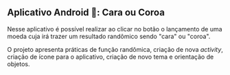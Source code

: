## Aplicativo Android 📱: Cara ou Coroa   

Nesse aplicativo é possível realizar ao clicar no botão o lançamento de uma moeda cuja irá trazer um resultado randômico sendo "cara" ou "coroa".

O projeto apresenta práticas de função randômica, criação de nova *activity*, criação de ícone para o aplicativo, criação de novo tema e orientação de objetos.
